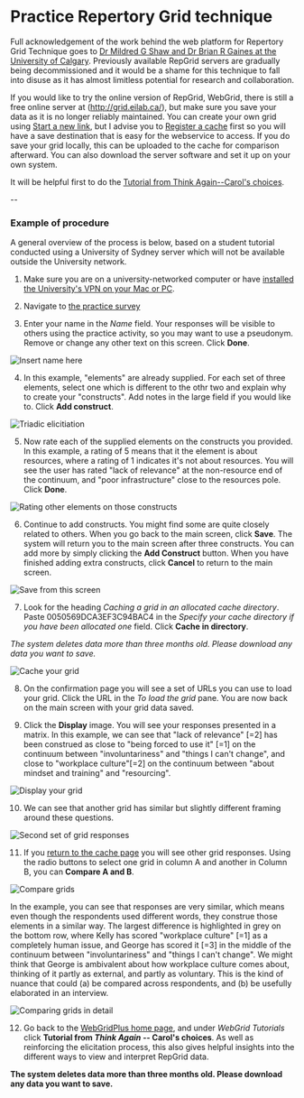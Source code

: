 # Practice Repertory Grid technique

Full acknowledgement of the work behind the web platform for Repertory Grid Technique goes to [Dr Mildred G Shaw and Dr Brian R Gaines at the University of Calgary](http://pages.cpsc.ucalgary.ca/~gaines/repplus/ "RepPlus website"). Previously available RepGrid servers are gradually being decommissioned and it would be a shame for this technique to fall into disuse as it has almost limitless potential for research and collaboration.

If you would like to try the online version of RepGrid, WebGrid, there is still a free online server at (http://grid.eilab.ca/), but make sure you save your data as it is no longer reliably maintained. You can create your own grid using [Start a new link](http://grid.eilab.ca/WebGrid/Elicit/Initial.rgrid), but I advise you to [Register a cache](http://grid.eilab.ca/WebGrid/Cache) first so you will have a save destination that is easy for the webservice to access. If you do save your grid locally, this can be uploaded to the cache for comparison afterward. You can also download the server software and set it up on your own system.

It will be helpful first to do the [Tutorial from Think Again--Carol's choices](http://pages.cpsc.ucalgary.ca/~gaines/reports/TUTOR/carol).

--

### Example of procedure

A general overview of the process is below, based on a student tutorial conducted using a University of Sydney server which will not be available outside the University network.

1. Make sure you are on a university-networked computer or have [installed the University's VPN on your Mac or PC](https://sydneyuni.service-now.com/sm?id=kb_article_view&sys_kb_id=e10e1396db01b3485beaf9b7f4961981 "instructions for installing VPN").

2. Navigate to [the practice survey](http://10.83.67.230/WebGrid/Constructs/Cache/0050569DCA3EF3C94BAC4/0050569DCA3EF3C94CD7E.rgrid??+C "WebGrid")
3. Enter your name in the _Name_ field. Your responses will be visible to others using the practice activity, so you may want to use a pseudonym. Remove or change any other text on this screen. Click **Done**.

![Insert name here](https://github.com/ech08ravo/repgrid/blob/master/imagesScreen%20Shot%202019-10-20%20at%209.57.38%20am.png "Insert name here")

4. In this example, "elements" are already supplied. For each set of three elements, select one which is different to the othr two and explain why to create your "constructs". Add notes in the large field if you would like to. Click **Add construct**.

![Triadic elicitiation](https://github.com/ech08ravo/repgrid/blob/master/imagesScreen%20Shot%202019-10-20%20at%2010.00.02%20am.png "Traidic elicitation screen")

5. Now rate each of the supplied elements on the constructs you provided. In this example, a rating of 5 means that it the element is about resources, where a rating of 1 indicates it's not about resources. You will see the user has rated "lack of relevance" at the non-resource end of the continuum, and "poor infrastructure" close to the resources pole. Click **Done**.

![Rating other elements on those constructs](https://github.com/ech08ravo/repgrid/blob/master/imagesScreen%20Shot%202019-10-20%20at%2010.03.24%20am.png "Rating all elements on those constructs")

6. Continue to add constructs. You might find some are quite closely related to others. When you go back to the main screen, click **Save**. The system will return you to the main screen after three constructs. You can add more by simply clicking the **Add Construct** button. When you have finished adding extra constructs, click **Cancel** to return to the main screen.

![Save from this screen](https://github.com/ech08ravo/repgrid/blob/master/imagesScreen%20Shot%202019-10-20%20at%2010.10.14%20am.png "Save")

7. Look for the heading _Caching a grid in an allocated cache directory_. Paste 0050569DCA3EF3C94BAC4 in the _Specify your cache directory if you have been allocated one_ field. Click **Cache in directory**.

_The system deletes data more than three months old. Please download any data you want to save._

![Cache your grid](https://github.com/ech08ravo/repgrid/blob/master/imagesScreen%20Shot%202019-10-20%20at%2010.12.16%20am.png "Caching your grid")

8. On the confirmation page you will see a set of URLs you can use to load your grid. Click the URL in the _To load the grid_ pane. You are now back on the main screen with your grid data saved.

9. Click the **Display** image. You will see your responses presented in a matrix. In this example, we can see that "lack of relevance" [=2] has been construed as close to "being forced to use it" [=1] on the continuum between "involuntariness" and "things I can't change", and close to "workplace culture"[=2] on the continuum between "about mindset and training" and "resourcing".

![Display your grid](https://github.com/ech08ravo/repgrid/blob/master/imagesScreen%20Shot%202019-10-20%20at%2011.02.11%20am.png "Display your grid")

10. We can see that another grid has similar but slightly different framing around these questions.

![Second set of grid responses](https://github.com/ech08ravo/repgrid/blob/master/imagesScreen%20Shot%202019-10-20%20at%2010.22.48%20am.png "Second set of grid responses")

11. If you [return to the cache page](http://10.83.67.230/WebGrid/Cache/0050569DCA3EF3C94BAC4 "Cache") you will see other grid responses. Using the radio buttons to select one grid in column A and another in Column B, you can **Compare A and B**.

![Compare grids](https://github.com/ech08ravo/repgrid/blob/master/imagesScreen%20Shot%202019-10-20%20at%2010.24.32%20am.png "Compare grids")

In the example, you can see that responses are very similar, which means even though the respondents used different words, they construe those elements in a similar way. The largest difference is highlighted in grey on the bottom row, where Kelly has scored "workplace culture" [=1] as a completely human issue, and George has scored it [=3] in the middle of the continuum between "involuntariness" and "things I can't change". We might think that George is ambivalent about how workplace culture comes about, thinking of it partly as external, and partly as voluntary. This is the kind of nuance that could (a) be compared across respondents, and (b) be usefully elaborated in an interview.

![Comparing grids in detail](https://github.com/ech08ravo/repgrid/blob/master/imagesScreen%20Shot%202019-10-20%20at%2010.25.20%20am.png "Comparison in detail")

12. Go back to the [WebGridPlus home page]("repgrid.makegroupworknotsuck.com" "Tutorial"), and under _WebGrid Tutorials_ click **Tutorial from _Think Again_ -- Carol's choices**. As well as reinforcing the elicitation process, this also gives helpful insights into the different ways to view and interpret RepGrid data.    

**The system deletes data more than three months old. Please download any data you want to save.**

